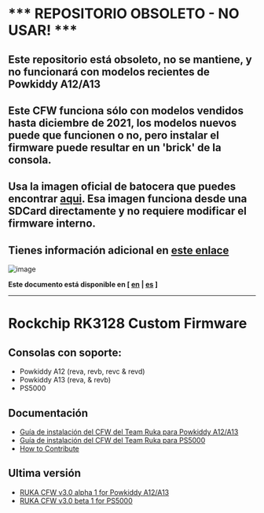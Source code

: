 # *** REPOSITORIO OBSOLETO - NO USAR! ***

## Este repositorio está obsoleto, no se mantiene, y no funcionará con modelos recientes de Powkiddy A12/A13
## Este CFW funciona sólo con modelos vendidos hasta diciembre de 2021, los modelos nuevos puede que funcionen o no, pero instalar el firmware puede resultar en un 'brick' de la consola.
## Usa la imagen oficial de batocera que puedes encontrar [aqui](https://batocera.org/downloads). Esa imagen funciona desde una SDCard directamente y no requiere modificar el firmware interno.
## Tienes información adicional en [este enlace](https://rk3128-cfw.github.io)

![image](https://user-images.githubusercontent.com/67930710/117461690-22bc2e80-af4e-11eb-8ac5-240f600ebe39.png)

**Este documento está disponible en [ [en](../readme.md) | [es](doc/readme_es.md) ]**

---

# Rockchip RK3128 Custom Firmware

## Consolas con soporte:

* Powkiddy A12 (reva, revb, revc & revd)
* Powkiddy A13 (reva, & revb)
* PS5000

## Documentación

* [Guía de instalación del CFW del Team Ruka para Powkiddy A12/A13](install_es.md)
* [Guía de instalación del CFW del Team Ruka para PS5000](install_ps5000.md)
* [How to Contribute](../CONTRIBUTING.md)

## Ultima versión

* [RUKA CFW v3.0 alpha 1 for Powkiddy A12/A13](https://github.com/Ruka-CFW/rk3128-cfw/releases/tag/v3.0_alpha_1)
* [RUKA CFW v3.0 beta 1 for PS5000](https://github.com/Ruka-CFW/rk3128-cfw/releases/tag/v3.0_beta_1)
